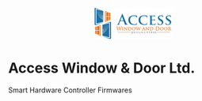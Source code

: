<p align="center">
    <img src="https://raw.githubusercontent.com/accesswd/firmwares/main/logo.png" alt="AccessWD"/>
</p>

# Access Window & Door Ltd.

Smart Hardware Controller Firmwares
